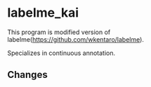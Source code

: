 # labelme_kai

This program is modified version of labelme(https://github.com/wkentaro/labelme).

Specializes in continuous annotation.


## Changes



